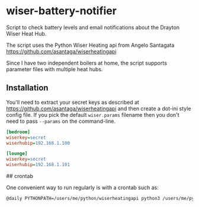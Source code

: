 # wiser-battery-notifier

Script to check battery levels and email notifications about the Drayton Wiser Heat Hub.

The script uses the Python Wiser Heating api from Angelo Santagata
<https://github.com/asantaga/wiserheatingapi>

Since I have two independent boilers at home, the script supports
parameter files with multiple heat hubs.

## Installation

You'll need to extract your secret keys as described at
<https://github.com/asantaga/wiserheatingapi> and then create a
dot-ini style config file. If you pick the default ```wiser.params```
filename then you don't need to pass ```--params``` on the command-line.

```ini
[bedroom]
wiserkey=secret
wiserhubip=192.168.1.100

[lounge]
wiserkey=secret
wiserhubip=192.168.1.101
```

## crontab

One convenient way to run regularly is with a crontab such as:

```bash
@daily PYTHONPATH=/users/me/python/wiserheatingapi python3 /users/me/python/wiser-battery-notifier/notifier.py --params /users/me/python/wiser-battery-notifier/wiser.params
```
